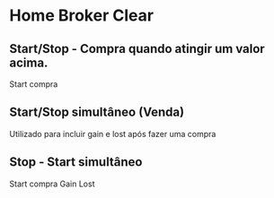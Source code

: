 # Home Broker Clear

## Start/Stop - Compra quando atingir um valor acima.
Start compra

## Start/Stop simultâneo (Venda)
Utilizado para incluir gain e lost após fazer uma compra

## Stop - Start simultâneo
Start compra
Gain
Lost


